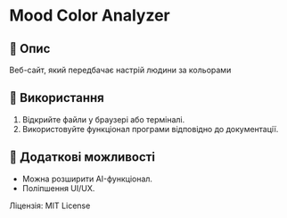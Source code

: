 # Mood Color Analyzer

## 📌 Опис
Веб-сайт, який передбачає настрій людини за кольорами

## 🚀 Використання
1. Відкрийте файли у браузері або терміналі.
2. Використовуйте функціонал програми відповідно до документації.

## 🔧 Додаткові можливості
- Можна розширити AI-функціонал.
- Поліпшення UI/UX.

Ліцензія: MIT License
